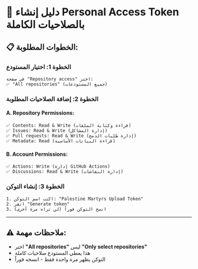 # 🎯 دليل إنشاء Personal Access Token بالصلاحيات الكاملة

## 📋 الخطوات المطلوبة:

### الخطوة 1: اختيار المستودع
```
في صفحة "Repository access" اختر:
✅ "All repositories" (جميع المستودعات)
```

### الخطوة 2: إضافة الصلاحيات المطلوبة

#### A. Repository Permissions:
```
✅ Contents: Read & Write (قراءة وكتابة الملفات)
✅ Issues: Read & Write (إدارة المشاكل)
✅ Pull requests: Read & Write (إدارة طلبات الدمج)
✅ Metadata: Read (قراءة البيانات الأساسية)
```

#### B. Account Permissions:
```
✅ Actions: Write (إدارة GitHub Actions)
✅ Discussions: Read & Write (إدارة النقاشات)
```

### الخطوة 3: إنشاء التوكن
```
1. اكتب اسم التوكن: "Palestine Martyrs Upload Token"
2. انقر "Generate token" 
3. انسخ التوكن فوراً (لن تراه مرة أخرى)
```

---

## ⚠️ ملاحظات مهمة:
- اختر **"All repositories"** ليس **"Only select repositories"**
- هذا يعطي المستودع صلاحيات كاملة
- التوكن يظهر مرة واحدة فقط - انسخه فوراً
